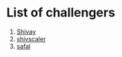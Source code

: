 


# List of challengers
1. [Shivay](https://github.com/shivaylamba)
2. [shivscaler](http://github.com/shivscaler)
3. [safal](http://github.com/safal45)
